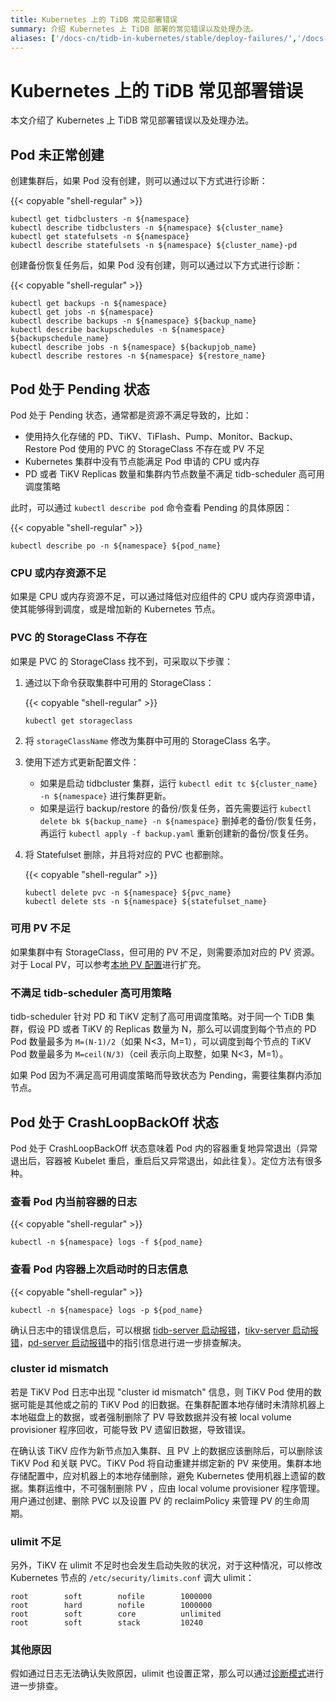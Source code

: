 ```yaml
---
title: Kubernetes 上的 TiDB 常见部署错误
summary: 介绍 Kubernetes 上 TiDB 部署的常见错误以及处理办法。
aliases: ['/docs-cn/tidb-in-kubernetes/stable/deploy-failures/','/docs-cn/tidb-in-kubernetes/v1.1/deploy-failures/']
---
```


# Kubernetes 上的 TiDB 常见部署错误

本文介绍了 Kubernetes 上 TiDB 常见部署错误以及处理办法。

## Pod 未正常创建

创建集群后，如果 Pod 没有创建，则可以通过以下方式进行诊断：

{{< copyable "shell-regular" >}}

```shell
kubectl get tidbclusters -n ${namespace}
kubectl describe tidbclusters -n ${namespace} ${cluster_name}
kubectl get statefulsets -n ${namespace}
kubectl describe statefulsets -n ${namespace} ${cluster_name}-pd
```

创建备份恢复任务后，如果 Pod 没有创建，则可以通过以下方式进行诊断：

{{< copyable "shell-regular" >}}

```shell
kubectl get backups -n ${namespace}
kubectl get jobs -n ${namespace}
kubectl describe backups -n ${namespace} ${backup_name}
kubectl describe backupschedules -n ${namespace} ${backupschedule_name}
kubectl describe jobs -n ${namespace} ${backupjob_name}
kubectl describe restores -n ${namespace} ${restore_name}
```

## Pod 处于 Pending 状态

Pod 处于 Pending 状态，通常都是资源不满足导致的，比如：

* 使用持久化存储的 PD、TiKV、TiFlash、Pump、Monitor、Backup、Restore Pod 使用的 PVC 的 StorageClass 不存在或 PV 不足
* Kubernetes 集群中没有节点能满足 Pod 申请的 CPU 或内存
* PD 或者 TiKV Replicas 数量和集群内节点数量不满足 tidb-scheduler 高可用调度策略

此时，可以通过 `kubectl describe pod` 命令查看 Pending 的具体原因：

{{< copyable "shell-regular" >}}

```
kubectl describe po -n ${namespace} ${pod_name}
```

### CPU 或内存资源不足

如果是 CPU 或内存资源不足，可以通过降低对应组件的 CPU 或内存资源申请，使其能够得到调度，或是增加新的 Kubernetes 节点。

### PVC 的 StorageClass 不存在

如果是 PVC 的 StorageClass 找不到，可采取以下步骤：

1. 通过以下命令获取集群中可用的 StorageClass：

    {{< copyable "shell-regular" >}}

    ```
    kubectl get storageclass
    ```

2. 将 `storageClassName` 修改为集群中可用的 StorageClass 名字。

3. 使用下述方式更新配置文件：

   * 如果是启动 tidbcluster 集群，运行 `kubectl edit tc ${cluster_name} -n ${namespace}` 进行集群更新。
   * 如果是运行 backup/restore 的备份/恢复任务，首先需要运行 `kubectl delete bk ${backup_name} -n ${namespace}` 删掉老的备份/恢复任务，
     再运行 `kubectl apply -f backup.yaml` 重新创建新的备份/恢复任务。

4. 将 Statefulset 删除，并且将对应的 PVC 也都删除。

    {{< copyable "shell-regular" >}}

    ```
    kubectl delete pvc -n ${namespace} ${pvc_name}
    kubectl delete sts -n ${namespace} ${statefulset_name}
    ```

### 可用 PV 不足

如果集群中有 StorageClass，但可用的 PV 不足，则需要添加对应的 PV 资源。对于 Local PV，可以参考[本地 PV 配置](configure-storage-class.md#本地-pv-配置)进行扩充。

### 不满足 tidb-scheduler 高可用策略

tidb-scheduler 针对 PD 和 TiKV 定制了高可用调度策略。对于同一个 TiDB 集群，假设 PD 或者 TiKV 的 Replicas 数量为 N，那么可以调度到每个节点的 PD Pod 数量最多为 `M=(N-1)/2`（如果 N<3，M=1），可以调度到每个节点的 TiKV Pod 数量最多为 `M=ceil(N/3)`（ceil 表示向上取整，如果 N<3，M=1）。

如果 Pod 因为不满足高可用调度策略而导致状态为 Pending，需要往集群内添加节点。

## Pod 处于 CrashLoopBackOff 状态

Pod 处于 CrashLoopBackOff 状态意味着 Pod 内的容器重复地异常退出（异常退出后，容器被 Kubelet 重启，重启后又异常退出，如此往复）。定位方法有很多种。

### 查看 Pod 内当前容器的日志

{{< copyable "shell-regular" >}}

```shell
kubectl -n ${namespace} logs -f ${pod_name}
```

### 查看 Pod 内容器上次启动时的日志信息

{{< copyable "shell-regular" >}}

```shell
kubectl -n ${namespace} logs -p ${pod_name}
```

确认日志中的错误信息后，可以根据 [tidb-server 启动报错](https://pingcap.com/docs-cn/v3.0/how-to/troubleshoot/cluster-setup/#tidb-server-启动报错)，[tikv-server 启动报错](https://pingcap.com/docs-cn/v3.0/how-to/troubleshoot/cluster-setup/#tikv-server-启动报错)，[pd-server 启动报错](https://pingcap.com/docs-cn/v3.0/how-to/troubleshoot/cluster-setup/#pd-server-启动报错)中的指引信息进行进一步排查解决。

### cluster id mismatch

若是 TiKV Pod 日志中出现 "cluster id mismatch" 信息，则 TiKV Pod 使用的数据可能是其他或之前的 TiKV Pod 的旧数据。在集群配置本地存储时未清除机器上本地磁盘上的数据，或者强制删除了 PV 导致数据并没有被 local volume provisioner 程序回收，可能导致 PV 遗留旧数据，导致错误。

在确认该 TiKV 应作为新节点加入集群、且 PV 上的数据应该删除后，可以删除该 TiKV Pod 和关联 PVC。TiKV Pod 将自动重建并绑定新的 PV 来使用。集群本地存储配置中，应对机器上的本地存储删除，避免 Kubernetes 使用机器上遗留的数据。集群运维中，不可强制删除 PV ，应由 local volume provisioner 程序管理。用户通过创建、删除 PVC 以及设置 PV 的 reclaimPolicy 来管理 PV 的生命周期。

### ulimit 不足

另外，TiKV 在 ulimit 不足时也会发生启动失败的状况，对于这种情况，可以修改 Kubernetes 节点的 `/etc/security/limits.conf` 调大 ulimit：

```
root        soft        nofile        1000000
root        hard        nofile        1000000
root        soft        core          unlimited
root        soft        stack         10240
```

### 其他原因

假如通过日志无法确认失败原因，ulimit 也设置正常，那么可以通过[诊断模式](tips.md#诊断模式)进行进一步排查。
